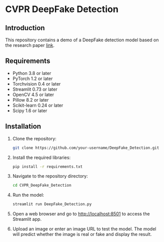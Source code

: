 # CVPR DeepFake Detection

## Introduction

This repository contains a demo of a DeepFake detection model based on the research paper [link](https://arxiv.org/abs/2312.10461#).

## Requirements

- Python 3.8 or later
- PyTorch 1.2 or later
- Torchvision 0.4 or later
- Streamlit 0.73 or later
- OpenCV 4.5 or later
- Pillow 8.2 or later
- Scikit-learn 0.24 or later
- Scipy 1.6 or later

## Installation

1. Clone the repository:
   ```bash
   git clone https://github.com/your-username/DeepFake_Detection.git
   ```

2. Install the required libraries:
   ```bash
   pip install -r requirements.txt
   ```

3. Navigate to the repository directory:
   ```bash
   cd CVPR_DeepFake_Detection
   ```

4. Run the model:
   ```bash
   streamlit run DeepFake_Detection.py
   ```

5. Open a web browser and go to [http://localhost:8501](http://localhost:8501) to access the Streamlit app.

6. Upload an image or enter an image URL to test the model. The model will predict whether the image is real or fake and display the result.
